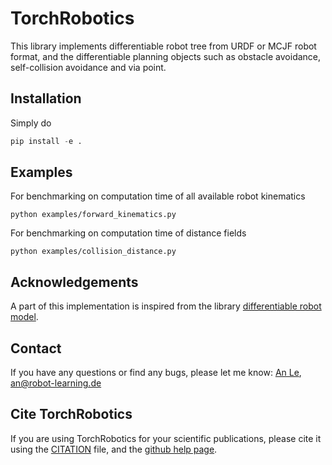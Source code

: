 # TorchRobotics

This library implements differentiable robot tree from URDF or MCJF robot format, and the differentiable planning objects such as obstacle avoidance, self-collision avoidance and via point.

## Installation

Simply do

```python
pip install -e .
```

## Examples

For benchmarking on computation time of all available robot kinematics

```azure
python examples/forward_kinematics.py
```

For benchmarking on computation time of distance fields

```azure
python examples/collision_distance.py
```

## Acknowledgements

A part of this implementation is inspired from 
the library [differentiable robot model](https://github.com/facebookresearch/differentiable-robot-model).

## Contact

If you have any questions or find any bugs, please 
let me know: [An Le](https://www.ias.informatik.tu-darmstadt.de/Team/AnThaiLe), [an@robot-learning.de](an@robot-learning.de)


## Cite TorchRobotics

If you are using TorchRobotics for your scientific publications, please cite it using the [CITATION](CITATION.cff) file,
and the [github help page](https://docs.github.com/en/repositories/managing-your-repositorys-settings-and-features/customizing-your-repository/about-citation-files).

